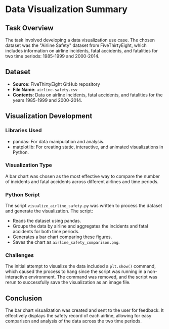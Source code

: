 # Data Visualization Summary

## Task Overview
The task involved developing a data visualization use case. The chosen dataset was the "Airline Safety" dataset from FiveThirtyEight, which includes information on airline incidents, fatal accidents, and fatalities for two time periods: 1985-1999 and 2000-2014.

## Dataset
- **Source**: FiveThirtyEight GitHub repository
- **File Name**: `airline-safety.csv`
- **Contents**: Data on airline incidents, fatal accidents, and fatalities for the years 1985-1999 and 2000-2014.

## Visualization Development
### Libraries Used
- pandas: For data manipulation and analysis.
- matplotlib: For creating static, interactive, and animated visualizations in Python.

### Visualization Type
A bar chart was chosen as the most effective way to compare the number of incidents and fatal accidents across different airlines and time periods.

### Python Script
The script `visualize_airline_safety.py` was written to process the dataset and generate the visualization. The script:
- Reads the dataset using pandas.
- Groups the data by airline and aggregates the incidents and fatal accidents for both time periods.
- Generates a bar chart comparing these figures.
- Saves the chart as `airline_safety_comparison.png`.

### Challenges
The initial attempt to visualize the data included a `plt.show()` command, which caused the process to hang since the script was running in a non-interactive environment. The command was removed, and the script was rerun to successfully save the visualization as an image file.

## Conclusion
The bar chart visualization was created and sent to the user for feedback. It effectively displays the safety record of each airline, allowing for easy comparison and analysis of the data across the two time periods.
